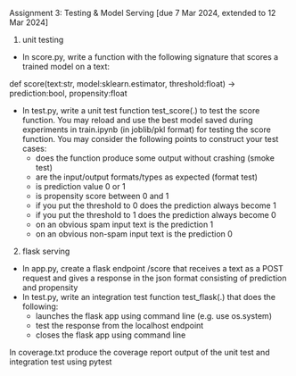 Assignment 3: Testing & Model Serving [due 7 Mar 2024, extended to 12 Mar 2024]

1. unit testing
- In score.py, write a function with the following signature that scores a trained model on a text:

def score(text:str,
         model:sklearn.estimator,
         threshold:float) -> prediction:bool,
                             propensity:float
                             
- In test.py, write a unit test function test_score(.) to test the score function.
You may reload and use the best model saved during experiments in train.ipynb (in joblib/pkl format) for testing the score function.
You may consider the following points to construct your test cases:
    - does the function produce some output without crashing (smoke test)
    - are the input/output formats/types as expected (format test)
    - is prediction value 0 or 1
    - is propensity score between 0 and 1
    - if you put the threshold to 0 does the prediction always become 1
    - if you put the threshold to 1 does the prediction always become 0
    - on an obvious spam input text is the prediction 1
    - on an obvious non-spam input text is the prediction 0

2. flask serving
- In app.py, create a flask endpoint /score that receives a text as a POST request and gives a response in the json format consisting of prediction and propensity
- In test.py, write an integration test function test_flask(.) that does the following:
    - launches the flask app using command line (e.g. use os.system)
    - test the response from the localhost endpoint
    - closes the flask app using command line

In coverage.txt produce the coverage report output of the unit test and integration test using pytest
